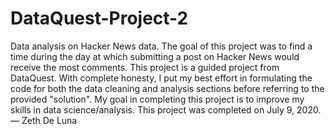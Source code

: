 # DataQuest-Project-2
Data analysis on Hacker News data. The goal of this project was to find a time during the day at which submitting a post on Hacker News would receive the most comments.  This project is a guided project from DataQuest. With complete honesty, I put my best effort in formulating the code for both the data cleaning and analysis sections before referring to the provided "solution". My goal in completing this project is to improve my skills in data science/analysis. This project was completed on July 9, 2020. — Zeth De Luna
